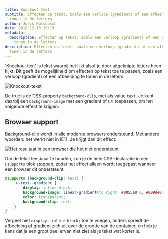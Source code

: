 ```yaml
---
title: Knockout text
subtitle: Effecten op tekst, zoals een verloop (gradient) of een afbeelding
  tonen in de letters
author: Joris Hulsbosch
date: 2018-12-13 15:19
metadata:
  description: Effecten op tekst, zoals een verloop (gradient) of een afbeelding
    tonen in de letters
description: Effecten op tekst, zoals een verloop (gradient) of een afbeelding
  tonen in de letters
---
```

'Knockout text' is tekst waarbij het lijkt alsof je door uitgeknipte letters heen kijkt. Dit geeft de mogelijkheid om effecten op tekst toe te passen, zoals een verloop (gradient) of een afbeelding te tonen in de letters.

![Knockout-tekst](/blog/text-met-gradient.png)

De truc is de CSS-property `background-clip`, met als value `text`. Je kunt daarbij een `background-image` met een gradient of url toepassen, om het volgende effect te krijgen:

## Browser support

Background-clip wordt in alle moderne browsers ondersteund. Met andere woorden: het werkt niet in IE11. Je krijgt dan dit effect:

![Het resultaat in een browser die het niet ondersteunt](/blog/text-met-gradient-ie11.png)

Om de tekst leesbaar te houden, kun je de hele CSS-declaratie in een `@supports` blok stoppen, zodat het effect alleen wordt toegepast wanneer een browser dit ondersteunt:

```css
@supports (background-clip: text) {
    .u-text--gradient {
        display: inline-block;
        background-image: linear-gradient(to right, #0055a0 0, #009de0 50%, #78be20 100%);
        color: transparent;
        background-clip: text;
    }
}
```

Vergeet niet `display: inline-block;` toe te voegen, anders spreidt de afbeelding of gradient zich uit over de grootte van de container, en heb je kans dat je een groot deel ervan niet ziet als je tekst wat korter is.